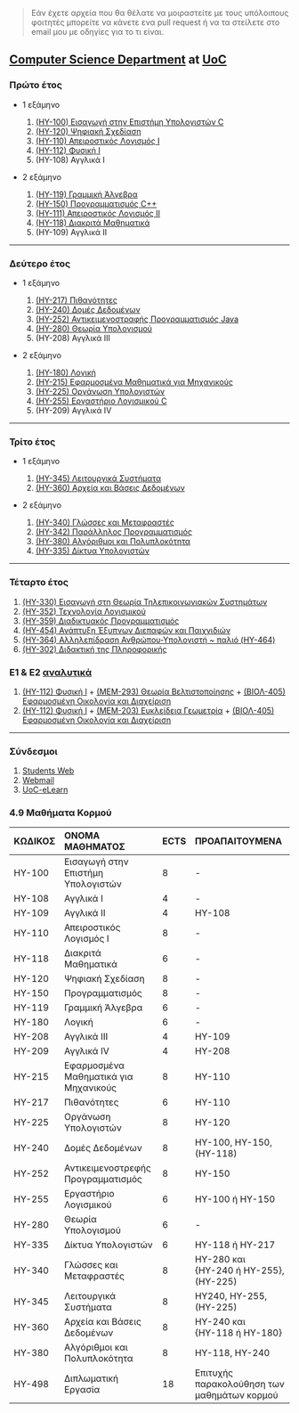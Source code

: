 > Εάν έχετε αρχεία που θα θέλατε να μοιραστείτε με τους υπόλοιπους φοιτητές μπορείτε να κάνετε ενα pull request ή να τα στείλετε στο email μου με οδηγίες για το τι είναι.

## [Computer Science Department](http://www.csd.uoc.gr) at [UoC](https://www.uoc.gr)

### Πρώτο έτος

- 1 εξάμηνο

  1.  [(ΗΥ-100) Εισαγωγή στην Επιστήμη Υπολογιστών C](<https://github.com/keybraker/Computer-Science-Department-Wiki/blob/master/ΜΑΘΗΜΑΤΑ/ΗΥ-100/(ΗΥ-100).md>)
  2.  [(ΗΥ-120) Ψηφιακή Σχεδίαση](https://www.csd.uoc.gr/~hy120/)
  3.  [(ΗΥ-110) Απειροστικός Λογισμός Ι](<https://github.com/keybraker/Computer-Science-Department-Wiki/blob/master/ΜΑΘΗΜΑΤΑ/ΗΥ-110/(ΗΥ-110).md>)
  4.  [(ΗΥ-112) Φυσική Ι](https://www.csd.uoc.gr/~hy112/)
  5.  (ΗΥ-108) Αγγλικά Ι

- 2 εξάμηνο
  1.  [(HY-119) Γραμμική Άλγεβρα](<https://github.com/keybraker/Computer-Science-Department-Wiki/blob/master/ΜΑΘΗΜΑΤΑ/ΗΥ-119/(ΗΥ-119).md>)
  2.  [(ΗΥ-150) Προγραμματισμός C++](<https://github.com/keybraker/Computer-Science-Department-Wiki/blob/master/ΜΑΘΗΜΑΤΑ/ΗΥ-150/(ΗΥ-150).md>)
  3.  [(ΗΥ-111) Απειροστικός Λογισμός ΙΙ](<https://github.com/keybraker/Computer-Science-Department-Wiki/blob/master/ΜΑΘΗΜΑΤΑ/ΗΥ-111/(ΗΥ-111).md>)
  4.  [(ΗΥ-118) Διακριτά Μαθηματικά](<https://github.com/keybraker/Computer-Science-Department-Wiki/blob/master/ΜΑΘΗΜΑΤΑ/ΗΥ-118/(ΗΥ-118).md>)
  5.  (ΗΥ-109) Αγγλικά ΙΙ

---

### Δεύτερο έτος

- 1 εξάμηνο

  1.  [(ΗΥ-217) Πιθανότητες](<https://github.com/keybraker/Computer-Science-Department-Wiki/blob/master/ΜΑΘΗΜΑΤΑ/ΗΥ-217/(ΗΥ-217).md>)
  2.  [(ΗΥ-240) Δομές Δεδομένων](<https://github.com/keybraker/Computer-Science-Department-Wiki/blob/master/ΜΑΘΗΜΑΤΑ/ΗΥ-240/(ΗΥ-240).md>)
  3.  [(ΗΥ-252) Αντικειμενοστραφής Προγραμματισμός Java](<https://github.com/keybraker/Computer-Science-Department-Wiki/blob/master/ΜΑΘΗΜΑΤΑ/ΗΥ-252/(ΗΥ-252).md>)
  4.  [(ΗΥ-280) Θεωρία Υπολογισμού](<https://github.com/keybraker/Computer-Science-Department-Wiki/blob/master/ΜΑΘΗΜΑΤΑ/ΗΥ-280/(ΗΥ-280).md>)
  5.  (ΗΥ-208) Αγγλικά ΙΙΙ

- 2 εξάμηνο
  1.  [(HY-180) Λογική](<https://github.com/keybraker/Computer-Science-Department-Wiki/blob/master/ΜΑΘΗΜΑΤΑ/ΗΥ-180/(ΗΥ-180).md>)
  2.  [(ΗΥ-215) Εφαρμοσμένα Μαθηματικά για Μηχανικούς](<https://github.com/keybraker/Computer-Science-Department-Wiki/blob/master/ΜΑΘΗΜΑΤΑ/ΗΥ-215/(ΗΥ-215).md>)
  3.  [(ΗΥ-225) Οργάνωση Υπολογιστών](<https://github.com/keybraker/Computer-Science-Department-Wiki/blob/master/ΜΑΘΗΜΑΤΑ/ΗΥ-225/(ΗΥ-225).md>)
  4.  [(ΗΥ-255) Εργαστήριο Λογισμικού C](<https://github.com/keybraker/Computer-Science-Department-Wiki/blob/master/ΜΑΘΗΜΑΤΑ/ΗΥ-255/(ΗΥ-255).md>)
  5.  (ΗΥ-209) Αγγλικά IV

---

### Τρίτο έτος

- 1 εξάμηνο

  1.  [(ΗΥ-345) Λειτουργικά Συστήματα](<https://github.com/keybraker/Computer-Science-Department-Wiki/blob/master/ΜΑΘΗΜΑΤΑ/ΗΥ-345/(ΗΥ-345).md>)
  2.  [(ΗΥ-360) Αρχεία και Βάσεις Δεδομένων](<https://github.com/keybraker/Computer-Science-Department-Wiki/blob/master/ΜΑΘΗΜΑΤΑ/ΗΥ-360/(ΗΥ-360).md>)

- 2 εξάμηνο
  1.  [(HY-340) Γλώσσες και Μεταφραστές](<https://github.com/keybraker/Computer-Science-Department-Wiki/blob/master/ΜΑΘΗΜΑΤΑ/ΗΥ-340/(ΗΥ-340).md>)
  2.  [(HY-342) Παράλληλος Προγραμματισμός](<https://github.com/keybraker/Computer-Science-Department-Wiki/blob/master/ΜΑΘΗΜΑΤΑ/ΗΥ-342/(ΗΥ-342).md>)
  3.  [(ΗΥ-380) Αλγόριθμοι και Πολυπλοκότητα](<https://github.com/keybraker/Computer-Science-Department-Wiki/blob/master/ΜΑΘΗΜΑΤΑ/ΗΥ-380/(ΗΥ-380).md>)
  4.  [(ΗΥ-335) Δίκτυα Υπολογιστών](<https://github.com/keybraker/Computer-Science-Department-Wiki/blob/master/ΜΑΘΗΜΑΤΑ/ΗΥ-335/(ΗΥ-335).md>)

---

### Τέταρτο έτος

1.  [(ΗΥ-330) Εισαγωγή στη Θεωρία Τηλεπικοινωνιακών Συστημάτων](<https://github.com/keybraker/Computer-Science-Department-Wiki/blob/master/ΜΑΘΗΜΑΤΑ/ΗΥ-330/(ΗΥ-330).md>)
2.  [(ΗΥ-352) Τεχνολογία Λογισμικού](<https://github.com/keybraker/Computer-Science-Department-Wiki/blob/master/ΜΑΘΗΜΑΤΑ/ΗΥ-352/(ΗΥ-352).md>)
3.  [(ΗΥ-359) Διαδικτυακός Προγραμματισμός](<https://github.com/keybraker/Computer-Science-Department-Wiki/blob/master/ΜΑΘΗΜΑΤΑ/ΗΥ-359/(ΗΥ-359).md>)
4.  [(HY-454) Ανάπτυξη Έξυπνων Διεπαφών και Παιχνιδιών](<https://github.com/keybraker/Computer-Science-Department-Wiki/blob/master/ΜΑΘΗΜΑΤΑ/ΗΥ-454/(ΗΥ-454).md>)
5.  [(HY-364) Αλληλεπίδραση Ανθρώπου-Υπολογιστή ~ παλιό (HY-464)](<https://github.com/keybraker/Computer-Science-Department-Wiki/blob/master/ΜΑΘΗΜΑΤΑ/ΗΥ-364/(ΗΥ-364).md>)
6.  [(HY-302) Διδακτική της Πληροφορικής](<https://github.com/keybraker/Computer-Science-Department-Wiki/blob/master/ΜΑΘΗΜΑΤΑ/ΗΥ-302/(ΗΥ-302).md>)

### Ε1 & Ε2 [αναλυτικά](http://www.csd.uoc.gr/index.jsp?content=courses_catalog&openmenu=demoAcc3&lang=gr)

1.  [(ΗΥ-112) Φυσική Ι](https://www.csd.uoc.gr/~hy112/) + [(ΜΕΜ-293) Θεωρία Βελτιστοποίησης](http://users.tem.uoc.gr/~gkarali/optimization.html) + [(ΒΙΟΛ-405) Εφαρμοσμένη Οικολογία και Διαχείριση](http://www.biology.uoc.gr/el/department-courses/986)
2.  [(ΗΥ-112) Φυσική Ι](https://www.csd.uoc.gr/~hy112/) + [(ΜΕΜ-203) Ευκλείδεια Γεωμετρία](http://users.math.uoc.gr/~jplatis/MEM203-2018-19.html) + [(ΒΙΟΛ-405) Εφαρμοσμένη Οικολογία και Διαχείριση](http://www.biology.uoc.gr/el/department-courses/986)

---

### Σύνδεσμοι

1. [Students Web](https://student.cc.uoc.gr)
2. [Webmail](https://webmail.edu.uoc.gr)
3. [UoC-eLearn](https://elearn.uoc.gr)

### 4.9 Μαθήματα Κορμού

| ΚΩΔΙΚΟΣ | ΟΝΟΜΑ ΜΑΘΗΜΑΤΟΣ                       | ECTS | ΠΡΟΑΠΑΙΤΟΥΜΕΝΑ                              |
| :------ | :------------------------------------ | :--- | :------------------------------------------ |
| ΗΥ-100  | Εισαγωγή στην Επιστήμη Υπολογιστών    | 8    | -                                           |
| ΗΥ-108  | Αγγλικά Ι                             | 4    | -                                           |
| ΗΥ-109  | Αγγλικά ΙΙ                            | 4    | ΗΥ-108                                      |
| ΗΥ-110  | Απειροστικός Λογισμός Ι               | 8    | -                                           |
| ΗΥ-118  | Διακριτά Μαθηματικά                   | 6    | -                                           |
| ΗΥ-120  | Ψηφιακή Σχεδίαση                      | 8    | -                                           |
| ΗΥ-150  | Προγραμματισμός                       | 8    | -                                           |
| ΗΥ-119  | Γραμμική Άλγεβρα                      | 6    | -                                           |
| ΗΥ-180  | Λογική                                | 6    | -                                           |
| ΗΥ-208  | Αγγλικά ΙΙΙ                           | 4    | ΗΥ-109                                      |
| ΗΥ-209  | Αγγλικά ΙV                            | 4    | ΗΥ-208                                      |
| ΗΥ-215  | Εφαρμοσμένα Μαθηματικά για Μηχανικούς | 8    | ΗΥ-110                                      |
| ΗΥ-217  | Πιθανότητες                           | 6    | ΗΥ-110                                      |
| ΗΥ-225  | Οργάνωση Υπολογιστών                  | 8    | ΗΥ-120                                      |
| ΗΥ-240  | Δομές Δεδομένων                       | 8    | ΗΥ-100, ΗΥ-150, (ΗΥ-118)                    |
| ΗΥ-252  | Αντικειμενοστρεφής Προγραμματισμός    | 8    | ΗΥ-150                                      |
| ΗΥ-255  | Εργαστήριο Λογισμικού                 | 6    | ΗΥ-100 ή ΗΥ-150                             |
| ΗΥ-280  | Θεωρία Υπολογισμού                    | 6    | -                                           |
| ΗΥ-335  | Δίκτυα Υπολογιστών                    | 6    | ΗΥ-118 ή ΗΥ-217                             |
| ΗΥ-340  | Γλώσσες και Μεταφραστές               | 8    | ΗΥ-280 και {ΗΥ-240 ή ΗΥ-255}, (ΗΥ-225)      |
| ΗΥ-345  | Λειτουργικά Συστήματα                 | 8    | ΗΥ240, ΗΥ-255, (ΗΥ-225)                     |
| ΗΥ-360  | Αρχεία και Βάσεις Δεδομένων           | 8    | ΗΥ-240 και {ΗΥ-118 ή ΗΥ-180}                |
| ΗΥ-380  | Αλγόριθμοι και Πολυπλοκότητα          | 8    | ΗΥ-118, ΗΥ-240                              |
| ΗΥ-498  | Διπλωματική Εργασία                   | 18   | Επιτυχής παρακολούθηση των μαθημάτων κορμού |
